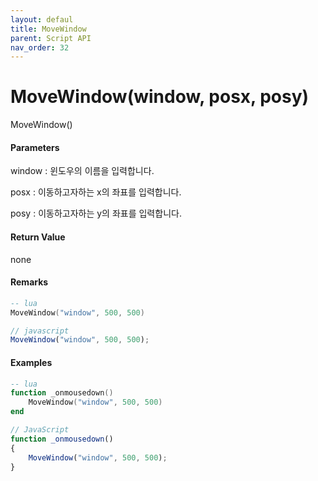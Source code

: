 ```yaml
---
layout: defaul
title: MoveWindow
parent: Script API
nav_order: 32
---
```


# MoveWindow\(window, posx, posy\)

MoveWindow\(\)

#### Parameters

window : 윈도우의 이름을 입력합니다. 

posx : 이동하고자하는 x의 좌표를 입력합니다.

posy : 이동하고자하는 y의 좌표를 입력합니다.

#### Return Value

none

#### Remarks



```lua
-- lua
MoveWindow("window", 500, 500)
```

```js
// javascript
MoveWindow("window", 500, 500);
```

#### 

#### Examples

```lua
-- lua
function _onmousedown()
    MoveWindow("window", 500, 500)
end
```

```js
// JavaScript
function _onmousedown()
{    
    MoveWindow("window", 500, 500);
}
```



